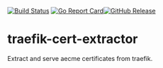 [![Build Status](https://travis-ci.com/bakito/traefik-cert-extractor.svg?branch=master)](https://travis-ci.com/bakito/traefik-cert-extractor) [![Go Report Card](https://goreportcard.com/badge/github.com/bakito/traefik-cert-extractor)](https://goreportcard.com/report/github.com/bakito/traefik-cert-extractor)[![GitHub Release](https://img.shields.io/github/release/bakito/traefik-cert-extractor.svg?style=flat)](https://github.com/bakito/traefik-cert-extractor/releases)

# traefik-cert-extractor

Extract and serve aecme certificates from traefik.
